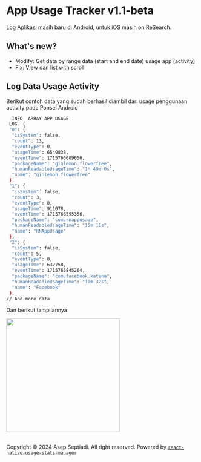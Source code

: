 # App Usage Tracker v1.1-beta
Log Aplikasi masih baru di Android, untuk iOS masih on ReSearch.

## What's new?
- Modify: Get data by range data (start and end date) usage app (activity)
- Fix: View dan list with scroll

## Log Data Usage Activity
Berikut contoh data yang sudah berhasil diambil dari usage penggunaan activity pada Ponsel Android

```.sh
  INFO  ARRAY APP USAGE
 LOG  {
 "0": {
  "isSystem": false,
  "count": 13,
  "eventType": 0,
  "usageTime": 6540838,
  "eventTime": 1715766609656,
  "packageName": "ginlemon.flowerfree",
  "humanReadableUsageTime": "1h 49m 0s",
  "name": "ginlemon.flowerfree"
 },
 "1": {
  "isSystem": false,
  "count": 3,
  "eventType": 0,
  "usageTime": 911078,
  "eventTime": 1715766595356,
  "packageName": "com.rnappusage",
  "humanReadableUsageTime": "15m 11s",
  "name": "RNAppUsage"
 },
 "2": {
  "isSystem": false,
  "count": 5,
  "eventType": 0,
  "usageTime": 632758,
  "eventTime": 1715765845264,
  "packageName": "com.facebook.katana",
  "humanReadableUsageTime": "10m 32s",
  "name": "Facebook"
 },
// And more data
```

Dan berikut tampilannya

<img src="https://github.com/aspsptyd/rn-app-usage-tracker/assets/98740335/0cf57191-35ef-4d8d-af8f-4b1a248a2886" width="300"/>
<br /><br />

Copyright &copy; 2024 Asep Septiadi. All right reserved. Powered by <a href="https://www.npmjs.com/package/@brighthustle/react-native-usage-stats-manager">`react-native-usage-stats-manager`</a>
